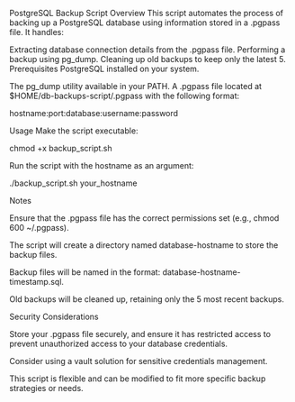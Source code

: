 PostgreSQL Backup Script
Overview
This script automates the process of backing up a PostgreSQL database using information stored in a .pgpass file. It handles:

Extracting database connection details from the .pgpass file.
Performing a backup using pg_dump.
Cleaning up old backups to keep only the latest 5.
Prerequisites
PostgreSQL installed on your system.

The pg_dump utility available in your PATH.
A .pgpass file located at $HOME/db-backups-script/.pgpass with the following format:

hostname:port:database:username:password

Usage
Make the script executable:

chmod +x backup_script.sh

Run the script with the hostname as an argument:

./backup_script.sh your_hostname


Notes


Ensure that the .pgpass file has the correct permissions set (e.g., chmod 600 ~/.pgpass).

The script will create a directory named database-hostname to store the backup files.

Backup files will be named in the format: database-hostname-timestamp.sql.

Old backups will be cleaned up, retaining only the 5 most recent backups.

Security Considerations

Store your .pgpass file securely, and ensure it has restricted access to prevent unauthorized access to your database credentials.

Consider using a vault solution for sensitive credentials management.

This script is flexible and can be modified to fit more specific backup strategies or needs.





